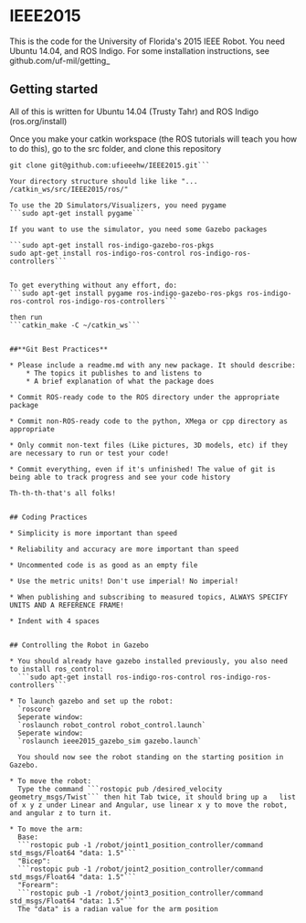 IEEE2015
========

This is the code for the University of Florida's 2015 IEEE Robot.
You need Ubuntu 14.04, and ROS Indigo. For some installation instructions, see github.com/uf-mil/getting_

## Getting started

All of this is written for Ubuntu 14.04 (Trusty Tahr) and ROS Indigo (ros.org/install)

Once you make your catkin workspace (the ROS tutorials will teach you how to do this), go to the src folder, and clone this repository
```cd ~/catkin_ws/src
git clone git@github.com:ufieeehw/IEEE2015.git```

Your directory structure should like like "... /catkin_ws/src/IEEE2015/ros/"

To use the 2D Simulators/Visualizers, you need pygame
```sudo apt-get install pygame```

If you want to use the simulator, you need some Gazebo packages

```sudo apt-get install ros-indigo-gazebo-ros-pkgs
sudo apt-get install ros-indigo-ros-control ros-indigo-ros-controllers```


To get everything without any effort, do:
```sudo apt-get install pygame ros-indigo-gazebo-ros-pkgs ros-indigo-ros-control ros-indigo-ros-controllers```

then run 
```catkin_make -C ~/catkin_ws```


##**Git Best Practices**

* Please include a readme.md with any new package. It should describe:
    * The topics it publishes to and listens to
    * A brief explanation of what the package does

* Commit ROS-ready code to the ROS directory under the appropriate package

* Commit non-ROS-ready code to the python, XMega or cpp directory as appropriate

* Only commit non-text files (Like pictures, 3D models, etc) if they are necessary to run or test your code!

* Commit everything, even if it's unfinished! The value of git is being able to track progress and see your code history

Th-th-th-that's all folks!


## Coding Practices

* Simplicity is more important than speed

* Reliability and accuracy are more important than speed

* Uncommented code is as good as an empty file

* Use the metric units! Don't use imperial! No imperial!

* When publishing and subscribing to measured topics, ALWAYS SPECIFY UNITS AND A REFERENCE FRAME!

* Indent with 4 spaces


## Controlling the Robot in Gazebo

* You should already have gazebo installed previously, you also need to install ros_control:
  ```sudo apt-get install ros-indigo-ros-control ros-indigo-ros-controllers```

* To launch gazebo and set up the robot:
  `roscore`
  Seperate window:
  `roslaunch robot_control robot_control.launch`
  Seperate window:
  `roslaunch ieee2015_gazebo_sim gazebo.launch`

  You should now see the robot standing on the starting position in Gazebo.

* To move the robot:
  Type the command ```rostopic pub /desired_velocity geometry_msgs/Twist``` then hit Tab twice, it should bring up a   list of x y z under Linear and Angular, use linear x y to move the robot, and angular z to turn it.

* To move the arm:
  Base:
  ```rostopic pub -1 /robot/joint1_position_controller/command std_msgs/Float64 "data: 1.5"```
  "Bicep":
  ```rostopic pub -1 /robot/joint2_position_controller/command std_msgs/Float64 "data: 1.5"```
  "Forearm":
  ```rostopic pub -1 /robot/joint3_position_controller/command std_msgs/Float64 "data: 1.5"```
  The "data" is a radian value for the arm position
